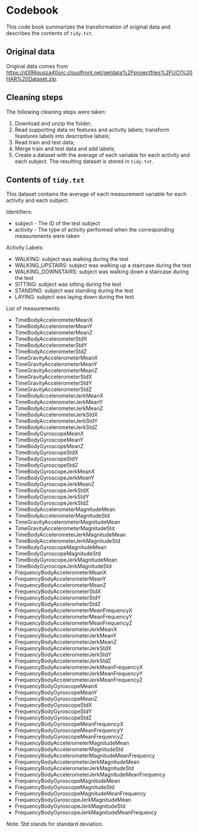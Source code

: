 # Codebook

This code book summarizes the transformation of original data and describes the contents of `tidy.txt`.

## Original data
Original data comes from https://d396qusza40orc.cloudfront.net/getdata%2Fprojectfiles%2FUCI%20HAR%20Dataset.zip.

## Cleaning steps
The following cleaning steps were taken:
1. Download and unzip the folder;
2. Read supporting data on features and activity labels; transform feastures labels into descriptive labels;
3. Read train and test data;
4. Merge train and test data and add labels;
5. Create a dataset with the average of each variable for each activity and each subject.
The resulting dataset is stored in `tidy.txt`.

## Contents of `tidy.txt`
This dataset contains the average of each measurement variable for each activity and each subject.

Identifiers:
* subject - The ID of the test subject
* activity - The type of activity performed when the corresponding measurements were taken

Activity Labels:
* WALKING: subject was walking during the test
* WALKING_UPSTAIRS: subject was walking up a staircase during the test
* WALKING_DOWNSTAIRS: subject was walking down a staircase during the test
* SITTING: subject was sitting during the test
* STANDING: subject was standing during the test
* LAYING: subject was laying down during the test

List of measurements:
* TimeBodyAccelerometerMeanX
* TimeBodyAccelerometerMeanY
* TimeBodyAccelerometerMeanZ
* TimeBodyAccelerometerStdX
* TimeBodyAccelerometerStdY
* TimeBodyAccelerometerStdZ 
* TimeGravityAccelerometerMeanX
* TimeGravityAccelerometerMeanY
* TimeGravityAccelerometerMeanZ
* TimeGravityAccelerometerStdX
* TimeGravityAccelerometerStdY
* TimeGravityAccelerometerStdZ
* TimeBodyAccelerometerJerkMeanX
* TimeBodyAccelerometerJerkMeanY
* TimeBodyAccelerometerJerkMeanZ
* TimeBodyAccelerometerJerkStdX
* TimeBodyAccelerometerJerkStdY
* TimeBodyAccelerometerJerkStdZ
* TimeBodyGyroscopeMeanX
* TimeBodyGyroscopeMeanY
* TimeBodyGyroscopeMeanZ
* TimeBodyGyroscopeStdX
* TimeBodyGyroscopeStdY
* TimeBodyGyroscopeStdZ
* TimeBodyGyroscopeJerkMeanX
* TimeBodyGyroscopeJerkMeanY
* TimeBodyGyroscopeJerkMeanZ
* TimeBodyGyroscopeJerkStdX
* TimeBodyGyroscopeJerkStdY
* TimeBodyGyroscopeJerkStdZ
* TimeBodyAccelerometerMagnitudeMean
* TimeBodyAccelerometerMagnitudeStd
* TimeGravityAccelerometerMagnitudeMean
* TimeGravityAccelerometerMagnitudeStd
* TimeBodyAccelerometerJerkMagnitudeMean
* TimeBodyAccelerometerJerkMagnitudeStd
* TimeBodyGyroscopeMagnitudeMean
* TimeBodyGyroscopeMagnitudeStd
* TimeBodyGyroscopeJerkMagnitudeMean
* TimeBodyGyroscopeJerkMagnitudeStd
* FrequencyBodyAccelerometerMeanX
* FrequencyBodyAccelerometerMeanY
* FrequencyBodyAccelerometerMeanZ
* FrequencyBodyAccelerometerStdX
* FrequencyBodyAccelerometerStdY
* FrequencyBodyAccelerometerStdZ
* FrequencyBodyAccelerometerMeanFrequencyX
* FrequencyBodyAccelerometerMeanFrequencyY
* FrequencyBodyAccelerometerMeanFrequencyZ
* FrequencyBodyAccelerometerJerkMeanX
* FrequencyBodyAccelerometerJerkMeanY
* FrequencyBodyAccelerometerJerkMeanZ
* FrequencyBodyAccelerometerJerkStdX
* FrequencyBodyAccelerometerJerkStdY
* FrequencyBodyAccelerometerJerkStdZ
* FrequencyBodyAccelerometerJerkMeanFrequencyX
* FrequencyBodyAccelerometerJerkMeanFrequencyY
* FrequencyBodyAccelerometerJerkMeanFrequencyZ
* FrequencyBodyGyroscopeMeanX
* FrequencyBodyGyroscopeMeanY
* FrequencyBodyGyroscopeMeanZ
* FrequencyBodyGyroscopeStdX
* FrequencyBodyGyroscopeStdY
* FrequencyBodyGyroscopeStdZ
* FrequencyBodyGyroscopeMeanFrequencyX
* FrequencyBodyGyroscopeMeanFrequencyY
* FrequencyBodyGyroscopeMeanFrequencyZ
* FrequencyBodyAccelerometerMagnitudeMean
* FrequencyBodyAccelerometerMagnitudeStd
* FrequencyBodyAccelerometerMagnitudeMeanFrequency
* FrequencyBodyAccelerometerJerkMagnitudeMean
* FrequencyBodyAccelerometerJerkMagnitudeStd
* FrequencyBodyAccelerometerJerkMagnitudeMeanFrequency
* FrequencyBodyGyroscopeMagnitudeMean
* FrequencyBodyGyroscopeMagnitudeStd
* FrequencyBodyGyroscopeMagnitudeMeanFrequency
* FrequencyBodyGyroscopeJerkMagnitudeMean
* FrequencyBodyGyroscopeJerkMagnitudeStd
* FrequencyBodyGyroscopeJerkMagnitudeMeanFrequency

Note: Std stands for standard deviation.
